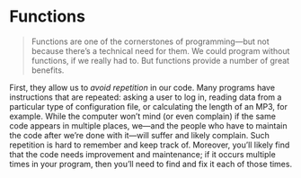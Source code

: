 # Functions

> Functions are one of the cornerstones of programming—but not because there’s a
technical need for them. We could program without functions, if we really had to.
But functions provide a number of great benefits.

First, they allow us to _avoid repetition_ in our code. Many programs have instructions that are repeated: asking a user to log in, reading data from a particular type
of configuration file, or calculating the length of an MP3, for example. While the
computer won’t mind (or even complain) if the same code appears in multiple
places, we—and the people who have to maintain the code after we’re done with
it—will suffer and likely complain. Such repetition is hard to remember and keep
track of. Moreover, you’ll likely find that the code needs improvement and maintenance; if it occurs multiple times in your program, then you’ll need to find and fix
it each of those times.